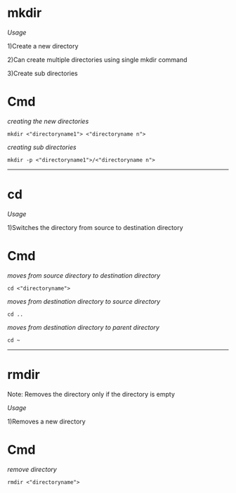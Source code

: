 # mkdir

_Usage_

1)Create a new directory

2)Can create multiple directories using single mkdir command

3)Create sub directories 

# Cmd

_creating the new directories_ 
```
mkdir <"directoryname1"> <"directoryname n">
```
_creating sub directories_
```
mkdir -p <"directoryname1">/<"directoryname n">
```
----------
# cd

_Usage_

1)Switches the directory from source to destination directory 

# Cmd
_moves from source directory to destination directory_
```
cd <"directoryname">
```
_moves from destination directory to source directory_
```
cd ..
```
_moves from destination directory to parent directory_
```
cd ~
```
---------
# rmdir

Note: Removes the directory only if the directory is empty

_Usage_

1)Removes a new directory

# Cmd

_remove directory_
```
rmdir <"directoryname">
```

